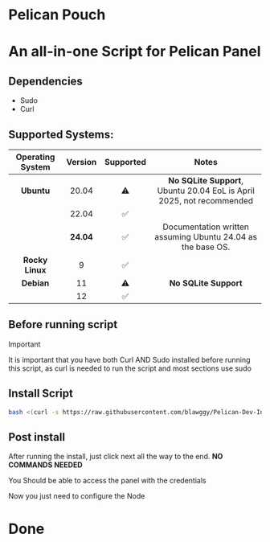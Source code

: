 # Pelican Pouch

# An all-in-one Script for Pelican Panel 

## Dependencies

- Sudo
- Curl

## Supported Systems:

| Operating System | Version | Supported | Notes |
|:----------------:|:-------:|:---------:|:------:|
| **Ubuntu**       | 20.04   | ⚠️︎       | **No SQLite Support**, Ubuntu 20.04 EoL is April 2025, not recommended |
|                  | 22.04   | ✅︎       |        |
|                  | **24.04** | ✅︎     | Documentation written assuming Ubuntu 24.04 as the base OS. |
| **Rocky Linux**  | 9       | ✅︎       |       |
| **Debian**       | 11      | ⚠️       | **No SQLite Support** |
|                  | 12      | ✅︎       |        |

## Before running script
> [!IMPORTANT] 
> It is important that you have both Curl AND Sudo installed before running this script, as curl is needed to run the script and most sections use sudo

## Install Script

```bash
bash <(curl -s https://raw.githubusercontent.com/blawggy/Pelican-Dev-Installer/main/Pelican_Pouch.sh)
```


## Post install

After running the install, just click next all the way to the end. **NO COMMANDS NEEDED**

You Should be able to access the panel with the credentials

Now you just need to configure the Node

# Done
